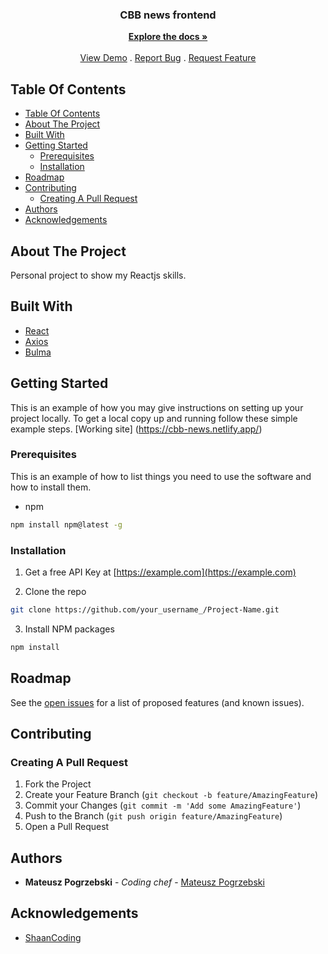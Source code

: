 
<p align="center">
  <h3 align="center">CBB news frontend</h3>

  <p align="center">
    <a href="https://github.com/mPogrzebski/https://github.com/mPogrzebski/cbb-nc-news-frontend"><strong>Explore the docs »</strong></a>
    <br/>
    <br/>
    <a href="https://github.com/mPogrzebski/https://github.com/mPogrzebski/cbb-nc-news-frontend">View Demo</a>
    .
    <a href="https://github.com/mPogrzebski/https://github.com/mPogrzebski/cbb-nc-news-frontend/issues">Report Bug</a>
    .
    <a href="https://github.com/mPogrzebski/https://github.com/mPogrzebski/cbb-nc-news-frontend/issues">Request Feature</a>
  </p>


## Table Of Contents

- [Table Of Contents](#table-of-contents)
- [About The Project](#about-the-project)
- [Built With](#built-with)
- [Getting Started](#getting-started)
  - [Prerequisites](#prerequisites)
  - [Installation](#installation)
- [Roadmap](#roadmap)
- [Contributing](#contributing)
  - [Creating A Pull Request](#creating-a-pull-request)
- [Authors](#authors)
- [Acknowledgements](#acknowledgements)

## About The Project

Personal project to show my Reactjs skills.

## Built With

- [React](https://reactjs.org/)
- [Axios](https://github.com/axios/axios)
- [Bulma](https://bulma.io/)

## Getting Started

This is an example of how you may give instructions on setting up your project locally.
To get a local copy up and running follow these simple example steps.
[Working site] (https://cbb-news.netlify.app/)

### Prerequisites

This is an example of how to list things you need to use the software and how to install them.

- npm

```sh
npm install npm@latest -g
```

### Installation

1. Get a free API Key at [https://example.com](https://example.com)

2. Clone the repo

```sh
git clone https://github.com/your_username_/Project-Name.git
```

3. Install NPM packages

```sh
npm install
```

## Roadmap

See the [open issues](https://github.com/mPogrzebski/https://github.com/mPogrzebski/cbb-nc-news-frontend/issues) for a list of proposed features (and known issues).

## Contributing

### Creating A Pull Request

1. Fork the Project
2. Create your Feature Branch (`git checkout -b feature/AmazingFeature`)
3. Commit your Changes (`git commit -m 'Add some AmazingFeature'`)
4. Push to the Branch (`git push origin feature/AmazingFeature`)
5. Open a Pull Request

## Authors

- **Mateusz Pogrzebski** - _Coding chef_ - [Mateusz Pogrzebski](https://github.com/mPogrzebski/) 

## Acknowledgements

- [ShaanCoding](https://github.com/ShaanCoding/)
